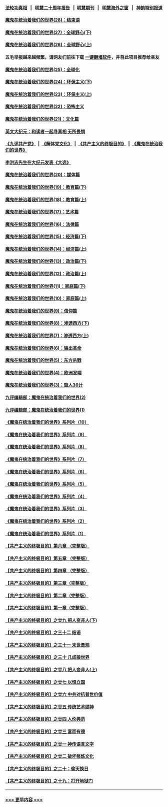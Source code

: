 #### [法轮功真相](https://github.com/gfw-breaker/truth/blob/master/README.md?t=0) &nbsp;&nbsp;|&nbsp;&nbsp; [明慧二十周年报告](https://github.com/gfw-breaker/mh-reports/blob/master/README.md?t=0) &nbsp;&nbsp;|&nbsp;&nbsp;[明慧期刊](https://github.com/gfw-breaker/mh-qikan) &nbsp;&nbsp;|&nbsp;&nbsp; [明慧海外之窗](https://github.com/gfw-breaker/mh-news/blob/master/README.md?t=0) &nbsp;&nbsp;|&nbsp;&nbsp; [神韵特别报道](https://github.com/gfw-breaker/mh-news/blob/master/shenyun.md?t=0)
#### [魔鬼在统治着我们的世界(28)：结束语](../pages/nsc422/n10936246.md?t=06191501) 
#### [魔鬼在统治着我们的世界(27)：全球野心(下)](../pages/nsc422/n10928319.md?t=06191501) 
#### [魔鬼在统治着我们的世界(26)：全球野心(上)](../pages/nsc422/n10900318.md?t=06191501) 
#### 五毛举报越来越频繁，请网友们前往下载 [一键翻墙软件](https://github.com/gfw-breaker/ssr-accounts)，并将此项目推荐给亲友
#### [魔鬼在统治着我们的世界(25)：全球化](../pages/nsc422/n10788205.md?t=06191501) 
#### [魔鬼在统治着我们的世界(24)：环保主义(下)](../pages/nsc422/n10695307.md?t=06191501) 
#### [魔鬼在统治着我们的世界(23)：环保主义(上)](../pages/nsc422/n10688613.md?t=06191501) 
#### [魔鬼在统治着我们的世界(22)：恐怖主义](../pages/nsc422/n10614727.md?t=06191501) 
#### [魔鬼在统治着我们的世界(21)：文化篇](../pages/nsc422/n10597706.md?t=06191501) 
#### [英文大纪元：和读者一起寻真相 无所畏惧](../pages/nsc422/n12542027.md?t=06191501) 
#### [《九评共产党》](https://github.com/begood0513/9ping.md/blob/master/README.md) &nbsp;|&nbsp; [《解体党文化》](../../../../jtdwh.md/blob/master/README.md)  &nbsp;|&nbsp; [《共产主义的终极目的》](../../../../gczydzjmd.md/blob/master/README.md) &nbsp;|&nbsp; [《魔鬼在统治我们的世界》](../../../../mgztzwmdsj.md/blob/master/README.md) 
#### [李洪志先生在大纪元发表《大选》](../pages/nsc422/n12534746.md?t=06191501) 
#### [魔鬼在统治着我们的世界(20)：媒体篇](../pages/nsc422/n10586579.md?t=06191501) 
#### [魔鬼在统治着我们的世界(19)：教育篇(下)](../pages/nsc422/n10564808.md?t=06191501) 
#### [魔鬼在统治着我们的世界(18)：教育篇(上)](../pages/nsc422/n10526970.md?t=06191501) 
#### [魔鬼在统治着我们的世界(17)：艺术篇](../pages/nsc422/n10499093.md?t=06191501) 
#### [魔鬼在统治着我们的世界(16)：法律篇](../pages/nsc422/n10485969.md?t=06191501) 
#### [魔鬼在统治着我们的世界(15)：经济篇(下)](../pages/nsc422/n10469975.md?t=06191501) 
#### [魔鬼在统治着我们的世界(14)：经济篇(上)](../pages/nsc422/n10457370.md?t=06191501) 
#### [魔鬼在统治着我们的世界(13)：政治篇(下)](../pages/nsc422/n10448270.md?t=06191501) 
#### [魔鬼在统治着我们的世界(12)：政治篇(上)](../pages/nsc422/n10444576.md?t=06191501) 
#### [魔鬼在统治着我们的世界(11)：家庭篇(下)](../pages/nsc422/n10440961.md?t=06191501) 
#### [魔鬼在统治着我们的世界(10)：家庭篇(上)](../pages/nsc422/n10435448.md?t=06191501) 
#### [魔鬼在统治着我们的世界(9)：信仰篇](../pages/nsc422/n10432159.md?t=06191501) 
#### [魔鬼在统治着我们的世界(8)：渗透西方(下)](../pages/nsc422/n10429603.md?t=06191501) 
#### [魔鬼在统治着我们的世界(7)：渗透西方(上)](../pages/nsc422/n10426013.md?t=06191501) 
#### [魔鬼在统治着我们的世界(6)：输出革命](../pages/nsc422/n10421536.md?t=06191501) 
#### [魔鬼在统治着我们的世界(5)：东方杀戮](../pages/nsc422/n10417707.md?t=06191501) 
#### [魔鬼在统治着我们的世界(4)：欧洲发端](../pages/nsc422/n10414890.md?t=06191501) 
#### [魔鬼在统治着我们的世界(3)：毁人36计](../pages/nsc422/n10411583.md?t=06191501) 
#### [九评编辑部：魔鬼在统治着我们的世界(2)](../pages/nsc422/n10410036.md?t=06191501) 
#### [九评编辑部：魔鬼在统治着我们的世界(1)](../pages/nsc422/n10406825.md?t=06191501) 
#### [《魔鬼在统治着我们的世界》系列片（10）](../pages/nsc422/n12292670.md?t=06191501) 
#### [《魔鬼在统治着我们的世界》系列片（9）](../pages/nsc422/n12290859.md?t=06191501) 
#### [《魔鬼在统治着我们的世界》系列片（8）](../pages/nsc422/n12287445.md?t=06191501) 
#### [《魔鬼在统治着我们的世界》系列片（7）](../pages/nsc422/n12283425.md?t=06191501) 
#### [《魔鬼在统治着我们的世界》系列片（6）](../pages/nsc422/n12282314.md?t=06191501) 
#### [《魔鬼在统治着我们的世界》系列片（5）](../pages/nsc422/n12281419.md?t=06191501) 
#### [《魔鬼在统治着我们的世界》系列片（4）](../pages/nsc422/n12274024.md?t=06191501) 
#### [《魔鬼在统治着我们的世界》系列片（3）](../pages/nsc422/n12271322.md?t=06191501) 
#### [《魔鬼在统治着我们的世界》系列片（2）](../pages/nsc422/n12269049.md?t=06191501) 
#### [《魔鬼在统治着我们的世界》系列片（1）](../pages/nsc422/n12267575.md?t=06191501) 
#### [【共产主义的终极目的】第六章 （完整版）](../pages/nsc422/n11428913.md?t=06191501) 
#### [【共产主义的终极目的】第五章 （完整版）](../pages/nsc422/n11428912.md?t=06191501) 
#### [【共产主义的终极目的】第四章 （完整版）](../pages/nsc422/n11428907.md?t=06191501) 
#### [【共产主义的终极目的】第三章（完整版）](../pages/nsc422/n11428848.md?t=06191501) 
#### [【共产主义的终极目的】第二章（完整版）](../pages/nsc422/n11428831.md?t=06191501) 
#### [【共产主义的终极目的】第一章（完整版）](../pages/nsc422/n11417651.md?t=06191501) 
#### [【共产主义的终极目的】之廿九 把人变非人(下)](../pages/nsc422/n11344140.md?t=06191501) 
#### [【共产主义的终极目的】之三十二 结语](../pages/nsc422/n11360535.md?t=06191501) 
#### [【共产主义的终极目的】之三十一 末世景观](../pages/nsc422/n11351129.md?t=06191501) 
#### [【共产主义的终极目的】之三十 几成狼世界](../pages/nsc422/n11348280.md?t=06191501) 
#### [【共产主义的终极目的】之廿八 把人变非人(上)](../pages/nsc422/n11340492.md?t=06191501) 
#### [【共产主义的终极目的】之廿七 以恨立国](../pages/nsc422/n11336944.md?t=06191501) 
#### [【共产主义的终极目的】之廿六 中共对抗普世价值](../pages/nsc422/n11324785.md?t=06191501) 
#### [【共产主义的终极目的】之廿五 传统艺术颂神](../pages/nsc422/n11296396.md?t=06191501) 
#### [【共产主义的终极目的】之廿四 人伦典范](../pages/nsc422/n11296397.md?t=06191501) 
#### [【共产主义的终极目的】之廿三 富而有德](../pages/nsc422/n11283598.md?t=06191501) 
#### [【共产主义的终极目的】之廿一 神传语言文字](../pages/nsc422/n11263265.md?t=06191501) 
#### [【共产主义的终极目的】之廿二 破坏修炼文化](../pages/nsc422/n11245728.md?t=06191501) 
#### [【共产主义的终极目的】之二十：偷天换日](../pages/nsc422/n11238846.md?t=06191501) 
#### [【共产主义的终极目的】之十九：打开地狱门](../pages/nsc422/n11206376.md?t=06191501) 

----
#### [ >>> 更早内容 <<< ](../indexes/nsc422-earlier.md)
